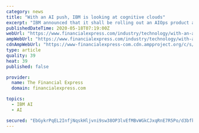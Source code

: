 ```yaml
---
category: news
title: "With an AI push, IBM is looking at cognitive clouds"
excerpt: "IBM announced that it shall be rolling out an AIOps product at its Think Digital Conference. The product is expected to help CIOs plan better as IBM’s flagship AI, Watson, caters to anomalies in the process and deals with outages."
publishedDateTime: 2020-05-18T07:19:00Z
webUrl: "https://www.financialexpress.com/industry/technology/with-an-ai-push-ibm-is-looking-at-cognitive-clouds/1962449/"
ampWebUrl: "https://www.financialexpress.com/industry/technology/with-an-ai-push-ibm-is-looking-at-cognitive-clouds/1962449/lite/"
cdnAmpWebUrl: "https://www-financialexpress-com.cdn.ampproject.org/c/s/www.financialexpress.com/industry/technology/with-an-ai-push-ibm-is-looking-at-cognitive-clouds/1962449/lite/"
type: article
quality: 39
heat: 39
published: false

provider:
  name: The Financial Express
  domain: financialexpress.com

topics:
  - IBM AI
  - AI

secured: "EbGykrPqEL2InfjNqskHljvni9sw38OP3lvEfMBvWGkCJxqRnE7R5Po/d3bfkRDtC7BG5EoFzDtMOcyGCXjJEoZPx1rqhcAmLRb+GEoDcc9WVudOFCoQ0nM6tEiNg9XjLOXAlGvBuVx8NVK9VCby4kl3E+zePZqE52ZEkIvqxsGwSRJNlGvpgmyg8ptUIZJ7KM575TiLu2YdOpcMWLMZRNrYs50u15pMrRH9GdE/C3k1coSyYLDfOOFJeaOBRdBrQwDw3K9tshbmrnUoVmqDOA3Ef2MLBUDGKZo3k6kAlXNqnLL3UhNOVgirHZ5IXjTf5BJmKe5CcmuRdW2aZpZlshZ5ibu+vBSBJWRKtL9G0wKYZCsz50t5krWfgU4gVbhLeb9RdinAerG6CA7Sulk2B00nEWXRo6BHyzu9eYcHj9qXV55j+Kkt9NJxAf6haiRDqxak4wHJJa0kr6sCkR/EvHEFhrHRonX/aKck1EuVof4=;tzTiALznTHIfW2S6PnMV2w=="
---
```



